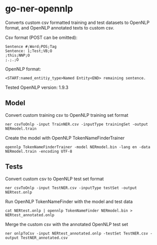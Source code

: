 # go-ner-opennlp

Converts custom csv formatted training and test datasets to OpenNLP format, and OpenNLP annotated texts to custom csv.

Csv format (POST can be omitted):
```csv
Sentence #;Word;POS;Tag
Sentence: 1;Test;VB;O
;this;NNP;O
;.;.;O
```

OpenNLP format:
```
<START:named_entitiy_type>Named Entity<END> remaining sentence.
```

Tested OpenNLP version: 1.9.3

## Model 
Convert custom training csv to OpenNLP training set format
```
ner csvToOnlp -input TrainNER.csv -inputType trainingSet -output NERmodel.train
```

Create the model with OpenNLP TokenNameFinderTrainer
```
opennlp TokenNameFinderTrainer -model NERmodel.bin -lang en -data NERmodel.train -encoding UTF-8
```

## Tests
Convert custom csv to OpenNLP test set format
```
ner csvToOnlp -input TestNER.csv -inputType testSet -output NERtest.onlp
```

Run OpenNLP TokenNameFinder with the model and test data
```
cat NERtest.onlp | opennlp TokenNameFinder NERmodel.bin > NERtest_annotated.onlp
```

Merge the custom csv with the annotated OpenNLP test set
```
ner onlpToCsv -input NERtest_annotated.onlp -testSet TestNER.csv -output TestNER_annotated.csv
```